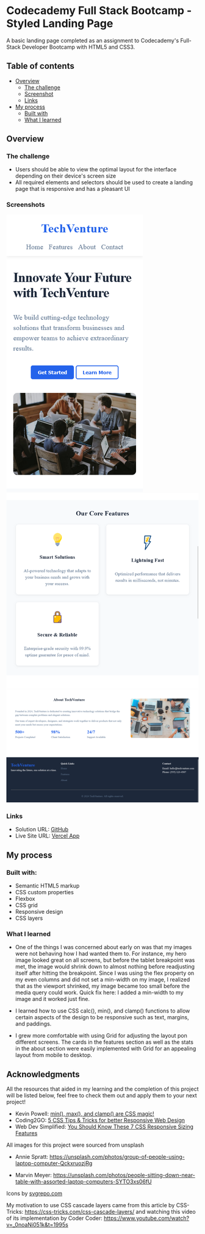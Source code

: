 # Codecademy Full Stack Bootcamp - Styled Landing Page

A basic landing page completed as an assignment to Codecademy's Full-Stack Developer Bootcamp with HTML5 and CSS3.

## Table of contents

- [Overview](#overview)
  - [The challenge](#the-challenge)
  - [Screenshot](#screenshot)
  - [Links](#links)
- [My process](#my-process)
  - [Built with](#built-with)
  - [What I learned](#what-i-learned)

## Overview

### The challenge

- Users should be able to view the optimal layout for the interface depending on their device's screen size
- All required elements and selectors should be used to create a landing page that is responsive and has a pleasant UI

### Screenshots

![](./assets/screenshot1.png)
![](./assets/screenshot2.png)
![](./assets/screenshot3.png)

### Links

- Solution URL: [GitHub](https://github.com/jaycob-gomez/styled-landing-page?tab=readme-ov-file)
- Live Site URL: [Vercel App](https://styled-landing-page.vercel.app/)

## My process

### Built with:

- Semantic HTML5 markup
- CSS custom properties
- Flexbox
- CSS grid
- Responsive design
- CSS layers

### What I learned

- One of the things I was concerned about early on was that my images were not behaving how I had wanted them to. For instance, my hero image looked great on all screens, but before the tablet breakpoint was met, the image would shrink down to almost nothing before readjusting itself after hitting the breakpoint. Since I was using the flex property on my even columns and did not set a min-width on my image, I realized that as the viewport shrinked, my image became too small before the media query could work. Quick fix here: I added a min-width to my image and it worked just fine.

- I learned how to use CSS calc(), min(), and clamp() functions to allow certain aspects of the design to be responsive such as text, margins, and paddings.

- I grew more comfortable with using Grid for adjusting the layout pon different screens. The cards in the features section as well as the stats in the about section were easily implemented with Grid for an appealing layout from mobile to desktop.

## Acknowledgments

All the resources that aided in my learning and the completion of this project will be listed below, feel free to check them out and apply them to your next project!

- Kevin Powell: [min(), max(), and clamp() are CSS magic!](https://youtu.be/U9VF-4euyRo?si=mrgWNcRRSeIu3OMK)
- Coding2GO: [5 CSS Tips & Tricks for better Responsive Web Design](https://www.youtube.com/watch?v=2IV08sP9m3U&t=22s)
- Web Dev Simplified: [You Should Know These 7 CSS Responsive Sizing Features](https://youtu.be/1AyiCquK8zY?si=Ktsv0XeYPQiglofb)

All images for this project were sourced from unsplash

- Annie Spratt: https://unsplash.com/photos/group-of-people-using-laptop-computer-QckxruozjRg

- Marvin Meyer: https://unsplash.com/photos/people-sitting-down-near-table-with-assorted-laptop-computers-SYTO3xs06fU

Icons by [svgrepo.com](https://www.svgrepo.com/)

My motivation to use CSS cascade layers came from this article by CSS-Tricks: https://css-tricks.com/css-cascade-layers/ and watching this video of its implementation by Coder Coder: https://www.youtube.com/watch?v=_0noaNi051k&t=1995s

